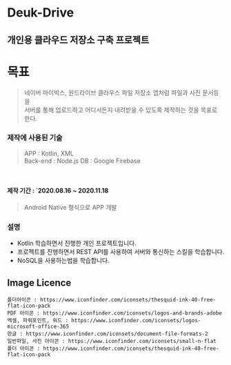 Deuk-Drive
=================
## 개인용 클라우드 저장소 구축 프로젝트

# 목표
> 네이버 마이박스, 원드라이브 클라우스 파일 저장소 앱처럼 파일과 사진 문서등을<br> 서버를 통해 업로드하고 어디서든지 내려받을 수 있도록 제작하는 것을 목표로 한다.

### 제작에 사용된 기술

> APP : Kotlin, XML<br>
> Back-end : Node.js
> DB : Google Firebase

<br>

#### 제작 기간 : `2020.08.16 ~ 2020.11.18
> Android Native 형식으로 APP 개발

### 설명
- Kotlin 학습하면서 진행한 개인 프로젝트입니다.
- 프로젝트를 진행하면서 REST API를 사용하여 서버와 통신하는 스킬을 학습합니다.
- NoSQL을 사용하는법을 학습합니다.

## Image Licence
    폴더아이콘 : https://www.iconfinder.com/iconsets/thesquid-ink-40-free-flat-icon-pack
    PDF 아이콘 : https://www.iconfinder.com/iconsets/logos-and-brands-adobe
    엑셀, 파워포인트, 워드 : https://www.iconfinder.com/iconsets/logos-microsoft-office-365
    한글 : https://www.iconfinder.com/iconsets/document-file-formats-2
    일반파일, 사진 아이콘 : https://www.iconfinder.com/iconsets/small-n-flat
    폴더 아이콘 : https://www.iconfinder.com/iconsets/thesquid-ink-40-free-flat-icon-pack
